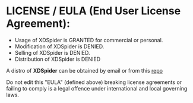 # LICENSE / EULA (End User License Agreement):
- Usage of XDSpider is GRANTED for commercial or personal.
- Modification of XDSpider is DENIED.
- Selling of XDSpider is DENIED.
- Distribution of XDSpider is DENIED

A distro of **XDSpider** can be obtained by email or from this [repo](https://github.com/xX-MLG-Xx/xdspider/)

Do not edit this "EULA" (defined above)
breaking license agreements or failing to comply is a legal offence under international and local governing laws.
